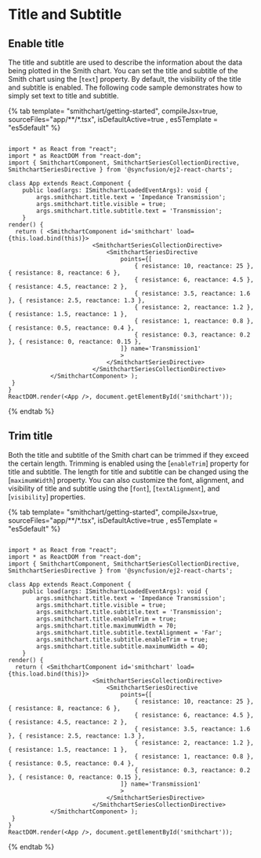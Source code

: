 # Title and Subtitle

## Enable title

The title and subtitle are used to describe the information about the data being plotted in the Smith chart. You can set the title and subtitle of the Smith chart using the [`text`] property. By default, the visibility of the title and subtitle is enabled. The following code sample demonstrates how to simply set text to title and subtitle.

{% tab template= "smithchart/getting-started", compileJsx=true, sourceFiles="app/**/*.tsx", isDefaultActive=true , es5Template = "es5default" %}

```tsx

import * as React from "react";
import * as ReactDOM from "react-dom";
import { SmithchartComponent, SmithchartSeriesCollectionDirective, SmithchartSeriesDirective } from '@syncfusion/ej2-react-charts';

class App extends React.Component {
    public load(args: ISmithchartLoadedEventArgs): void {
        args.smithchart.title.text = 'Impedance Transmission';
        args.smithchart.title.visible = true;
        args.smithchart.title.subtitle.text = 'Transmission';
    }
render() {
  return ( <SmithchartComponent id='smithchart' load={this.load.bind(this)}>
                        <SmithchartSeriesCollectionDirective>
                            <SmithchartSeriesDirective
                                points={[
                                    { resistance: 10, reactance: 25 }, { resistance: 8, reactance: 6 },
                                    { resistance: 6, reactance: 4.5 }, { resistance: 4.5, reactance: 2 },
                                    { resistance: 3.5, reactance: 1.6 }, { resistance: 2.5, reactance: 1.3 },
                                    { resistance: 2, reactance: 1.2 }, { resistance: 1.5, reactance: 1 },
                                    { resistance: 1, reactance: 0.8 }, { resistance: 0.5, reactance: 0.4 },
                                    { resistance: 0.3, reactance: 0.2 }, { resistance: 0, reactance: 0.15 },
                                ]} name='Transmission1'
                                >
                            </SmithchartSeriesDirective>
                        </SmithchartSeriesCollectionDirective>
            </SmithchartComponent> );
 }
}
ReactDOM.render(<App />, document.getElementById('smithchart'));

```

{% endtab %}

## Trim title

Both the title and subtitle of the Smith chart can be trimmed if they exceed the certain length. Trimming is enabled using the [`enableTrim`] property for title and subtitle. The length for title and subtitle can be changed using the [`maximumWidth`] property. You can also customize the font, alignment, and visibility of title and subtitle using the [`font`], [`textAlignment`], and [`visibility`] properties.

{% tab template= "smithchart/getting-started", compileJsx=true, sourceFiles="app/**/*.tsx", isDefaultActive=true , es5Template = "es5default" %}

```tsx

import * as React from "react";
import * as ReactDOM from "react-dom";
import { SmithchartComponent, SmithchartSeriesCollectionDirective, SmithchartSeriesDirective } from '@syncfusion/ej2-react-charts';

class App extends React.Component {
    public load(args: ISmithchartLoadedEventArgs): void {
        args.smithchart.title.text = 'Impedance Transmission';
        args.smithchart.title.visible = true;
        args.smithchart.title.subtitle.text = 'Transmission';
        args.smithchart.title.enableTrim = true;
        args.smithchart.title.maximumWidth = 70;
        args.smithchart.title.subtitle.textAlignment = 'Far';
        args.smithchart.title.subtitle.enableTrim = true;
        args.smithchart.title.subtitle.maximumWidth = 40;
    }
render() {
  return ( <SmithchartComponent id='smithchart' load={this.load.bind(this)}>
                        <SmithchartSeriesCollectionDirective>
                            <SmithchartSeriesDirective
                                points={[
                                    { resistance: 10, reactance: 25 }, { resistance: 8, reactance: 6 },
                                    { resistance: 6, reactance: 4.5 }, { resistance: 4.5, reactance: 2 },
                                    { resistance: 3.5, reactance: 1.6 }, { resistance: 2.5, reactance: 1.3 },
                                    { resistance: 2, reactance: 1.2 }, { resistance: 1.5, reactance: 1 },
                                    { resistance: 1, reactance: 0.8 }, { resistance: 0.5, reactance: 0.4 },
                                    { resistance: 0.3, reactance: 0.2 }, { resistance: 0, reactance: 0.15 },
                                ]} name='Transmission1'
                                >
                            </SmithchartSeriesDirective>
                        </SmithchartSeriesCollectionDirective>
            </SmithchartComponent> );
 }
}
ReactDOM.render(<App />, document.getElementById('smithchart'));

```

{% endtab %}